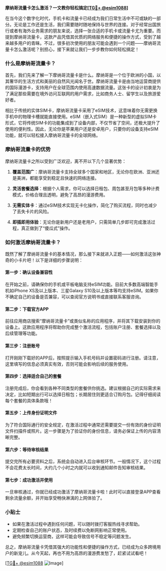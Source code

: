 **摩纳哥流量卡怎么激活？一文教你轻松搞定[[TG💪+ @esim1088](https://t.me/s/esim1088)]**

在当今这个数字化时代，手机卡和流量卡已经成为我们日常生活中不可或缺的一部分。无论是工作还是生活，我们需要随时随地保持与世界的连接。对于经常出国旅行或者有海外业务需求的朋友来说，选择一张合适的手机卡或流量卡尤为重要。而提到摩纳哥流量卡，这款产品凭借其优质的网络服务和便捷的操作方式，受到了越来越多用户的青睐。不过，很多初次使用的朋友可能会遇到一个问题——摩纳哥流量卡怎么激活呢？别担心，接下来就让我们一步步教你如何轻松搞定！

### 什么是摩纳哥流量卡？

首先，我们先来了解一下摩纳哥流量卡是什么。摩纳哥是一个位于欧洲的小国，以其奢华的生活方式和美丽的自然风光闻名于世。摩纳哥流量卡是由当地运营商提供的国际漫游卡，支持用户在全球范围内使用高速数据流量。这张卡的设计初衷是为了满足那些需要在境外访问互联网的用户需求，比如商务人士、留学生以及旅游爱好者。

相比于传统的实体SIM卡，摩纳哥流量卡采用了eSIM技术，这意味着你无需更换手机中的物理卡槽就能直接使用。eSIM（嵌入式SIM）是一种新型的虚拟SIM卡形式，它将传统SIM卡的功能集成到了设备内部，不仅节省了空间，还极大提升了使用的便利性。因此，无论你是苹果用户还是安卓用户，只要你的设备支持eSIM功能，就可以轻松接入摩纳哥流量卡的全球网络。

### 摩纳哥流量卡的优势

摩纳哥流量卡之所以受到广泛欢迎，离不开以下几个显著优势：

1. **覆盖范围广**：摩纳哥流量卡支持全球多个国家和地区，无论你在欧洲、亚洲还是美洲，都能享受到稳定且快速的网络连接。
   
2. **灵活套餐选择**：根据个人需求，你可以选择日租包、周包甚至月包等多种计费模式，价格合理且透明，避免了高昂的漫游费用。

3. **无需实体卡**：通过eSIM技术实现无卡化操作，简化了购买流程，同时也减少了丢失卡片的风险。

4. **即插即用体验**：无论你是新用户还是老用户，只需简单几步即可完成激活过程，真正做到了“傻瓜式”操作。

### 如何激活摩纳哥流量卡？

既然了解了摩纳哥流量卡的基本情况，那么接下来就进入正题——如何激活这张神奇的小卡片吧！以下是详细的步骤说明：

#### 第一步：确认设备兼容性
在开始之前，请确保你的手机或平板电脑支持eSIM功能。目前大多数高端智能手机如iPhone XS及以上版本、三星Galaxy S10及以上版本等均支持eSIM。如果你不确定自己的设备是否兼容，可以查阅官方说明书或直接联系客服咨询。

#### 第二步：下载官方APP
前往应用商店搜索“摩纳哥流量卡”或类似名称的应用程序，并将其下载安装到你的设备上。这款应用程序将帮助你完成整个激活流程，包括账户注册、套餐选择以及后续管理等功能。

#### 第三步：注册账号
打开刚刚下载好的APP后，按照提示输入手机号码并设置密码进行注册。请注意，这里填写的信息必须真实有效，否则可能会影响后续的服务使用。

#### 第四步：选择适合自己的套餐
注册完成后，你会看到各种不同类型的套餐供你挑选。建议根据自己的实际需求来决定，比如短期出行可以选择日租包；长期居住则更适合订购月包。记得仔细阅读每个套餐的具体条款哦！

#### 第五步：上传身份证明文件
为了符合国际通行的安全规定，在激活过程中通常还需要提交一份有效的身份证明文件扫描件或照片。这一步骤是为了验证你的身份信息，请务必保证上传的内容清晰完整。

#### 第六步：等待审核结果
提交完所有必要资料之后，系统会自动进入后台审核环节。一般情况下，这个过程不会花费太长时间，大约几个小时之内就可以收到通知邮件告知审核结果。

#### 第七步：成功激活并使用
一旦审核通过，你就已经成功激活了摩纳哥流量卡啦！此时可以直接登录APP查看剩余流量余额，并开始享受畅快淋漓的上网体验了。

### 小贴士

- 如果在激活过程中遇到任何问题，可以随时拨打客服热线寻求帮助。
- 定期检查自己的账户状态，及时续费以免断网影响正常使用。
- 避免频繁切换运营商，这样可能会导致信号不稳定等问题发生。

总之，摩纳哥流量卡凭借其强大的功能性和便捷的操作方式，已经成为众多跨境用户的新宠儿。从今天起，再也不用为高昂的漫游费发愁了，赶紧试试看吧！

[[TG💪+ @esim1088](https://t.me/s/esim1088) ![Image](https://i.postimg.cc/4NQfJmqS/Snipaste-2025-05-13-00-14-12.png)]